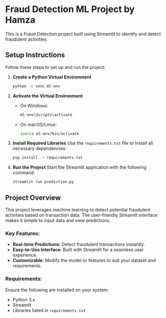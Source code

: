 # Fraud Detection ML Project by Hamza

This is a Fraud Detection project built using Streamlit to identify and detect fraudulent activities.

## Setup Instructions

Follow these steps to set up and run the project:

1. **Create a Python Virtual Environment**

   ```bash
   python -m venv ml-env
   ```

2. **Activate the Virtual Environment**

   - On Windows:
     ```bash
     ml-env\Scripts\activate
     ```
   - On macOS/Linux:
     ```bash
     source ml-env/bin/activate
     ```

3. **Install Required Libraries**
   Use the `requirements.txt` file to install all necessary dependencies:

   ```bash
   pip install -r requirements.txt
   ```

4. **Run the Project**
   Start the Streamlit application with the following command:
   ```bash
   streamlit run prediction.py
   ```

## Project Overview

This project leverages machine learning to detect potential fraudulent activities based on transaction data. The user-friendly Streamlit interface makes it simple to input data and view predictions.

### Key Features:

- **Real-time Predictions**: Detect fraudulent transactions instantly.
- **Easy-to-Use Interface**: Built with Streamlit for a seamless user experience.
- **Customizable**: Modify the model or features to suit your dataset and requirements.

### Requirements:

Ensure the following are installed on your system:

- Python 3.x
- Streamlit
- Libraries listed in `requirements.txt`
